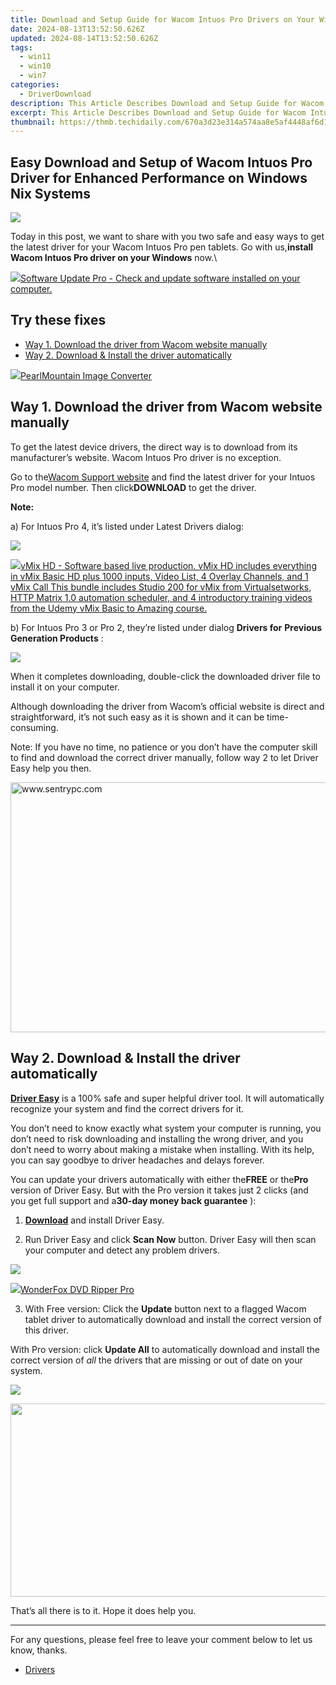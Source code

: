 ```yaml
---
title: Download and Setup Guide for Wacom Intuos Pro Drivers on Your Windows 10 PC
date: 2024-08-13T13:52:50.626Z
updated: 2024-08-14T13:52:50.626Z
tags:
  - win11
  - win10
  - win7
categories:
  - DriverDownload
description: This Article Describes Download and Setup Guide for Wacom Intuos Pro Drivers on Your Windows 10 PC
excerpt: This Article Describes Download and Setup Guide for Wacom Intuos Pro Drivers on Your Windows 10 PC
thumbnail: https://thmb.techidaily.com/670a3d23e314a574aa8e5af4448af6d1aaae629960eef8dd3da5be3e28617436.jpg
---
```


## Easy Download and Setup of Wacom Intuos Pro Driver for Enhanced Performance on Windows Nix Systems

![](https://images.drivereasy.com/wp-content/uploads/2017/07/img_59798642aab46.jpg)

 Today in this post, we want to share with you two safe and easy ways to get the latest driver for your Wacom Intuos Pro pen tablets. Go with us,**install Wacom Intuos Pro driver on your Windows** now.\\

<!-- affiliate ads begin -->
<a href="https://order.glarysoft.com/order/checkout.php?PRODS=4691139&QTY=1&AFFILIATE=108875&CART=1"><img src="https://secure.avangate.com/images/merchant/6734fa703f6633ab896eecbdfad8953a/products/SU-200-1.png" border="0">Software Update Pro - Check and update software installed on your computer. </a>
<!-- affiliate ads end -->
## Try these fixes

* [Way 1. Download the driver from Wacom website manually](https://tools.techidaily.com/drivereasy/download/)
* [Way 2. Download & Install the driver automatically](https://tools.techidaily.com/drivereasy/download/)

<!-- affiliate ads begin -->
<a href="https://secure.2checkout.com/order/checkout.php?PRODS=4550420&QTY=1&AFFILIATE=108875&CART=1"><img src="https://www.pearlmountainsoft.com/n_img/product/pic/f_02.jpg" border="0">PearlMountain Image Converter</a>
<!-- affiliate ads end -->
## Way 1\. Download the driver from Wacom website manually

 To get the latest device drivers, the direct way is to download from its manufacturer’s website. Wacom Intuos Pro driver is no exception.

 Go to the[Wacom Support website](http://www.wacom.com/en-us/support/product-support/drivers) and find the latest driver for your Intuos Pro model number. Then click**DOWNLOAD** to get the driver.

**Note:**

a) For Intuos Pro 4, it’s listed under Latest Drivers dialog:

![](https://images.drivereasy.com/wp-content/uploads/2017/07/img_59798ac420cd1.png)
<!-- affiliate ads begin -->
<a href="https://secure.2checkout.com/order/checkout.php?PRODS=4718730&QTY=1&AFFILIATE=108875&CART=1"> <img src="https://secure.avangate.com/images/merchant/ce9a6fb2becc2d235e62b125e9260102/products/copy_vMixCallScreenshot1-large.jpg" border="0">vMix HD - Software based live production. vMix HD includes everything in vMix Basic HD plus 1000 inputs, Video List, 4 Overlay Channels, and 1 vMix Call 
This bundle includes Studio 200 for vMix from Virtualsetworks, HTTP Matrix 1.0 automation scheduler, and 4 introductory training videos from the Udemy vMix Basic to Amazing course. </a>
<!-- affiliate ads end -->

 b) For Intuos Pro 3 or Pro 2, they’re listed under dialog **Drivers for** **Previous Generation Products** :

![](https://images.drivereasy.com/wp-content/uploads/2017/07/img_59798f817dad1.jpg)

 When it completes downloading, double-click the downloaded driver file to install it on your computer.

 Although downloading the driver from Wacom’s official website is direct and straightforward, it’s not such easy as it is shown and it can be time-consuming.

 Note: If you have no time, no patience or you don’t have the computer skill to find and download the correct driver manually, follow way 2 to let Driver Easy help you then.

<!-- affiliate ads begin -->
<a href="https://sentrypc.7eer.net/c/5597632/398453/3022" target="_top" id="398453"><img src="//a.impactradius-go.com/display-ad/3022-398453" border="0" alt="www.sentrypc.com" width="580" height="400"/></a><img height="0" width="0" src="https://sentrypc.7eer.net/i/5597632/398453/3022" style="position:absolute;visibility:hidden;" border="0" />
<!-- affiliate ads end -->
## Way 2\. Download & Install the driver automatically

**[Driver Easy](https://tools.techidaily.com/drivereasy/download/)**  is a 100% safe and super helpful driver tool. It will automatically recognize your system and find the correct drivers for it.

 You don’t need to know exactly what system your computer is running, you don’t need to risk downloading and installing the wrong driver, and you don’t need to worry about making a mistake when installing. With its help, you can say goodbye to driver headaches and delays forever.

 You can update your drivers automatically with either the**FREE** or the**Pro** version of Driver Easy. But with the Pro version it takes just 2 clicks (and you get full support and a**30-day money back guarantee** ):

 1) **[Download](https://tools.techidaily.com/drivereasy/download/)**   and install Driver Easy.

 2) Run Driver Easy and click **Scan Now**   button. Driver Easy will then scan your computer and detect any problem drivers.

![](https://images.drivereasy.com/wp-content/uploads/2020/11/Scan-now.jpg)
<!-- affiliate ads begin -->
<a href="https://secure.2checkout.com/order/checkout.php?PRODS=3922934&QTY=1&AFFILIATE=108875&CART=1"><img src="https://secure.avangate.com/images/merchant/4b0a0290ad7df100b77e86839989a75e/products/ripperpro.png" border="0">WonderFox DVD Ripper Pro</a>
<!-- affiliate ads end -->

3) With Free version: Click the **Update**  button next to a flagged Wacom tablet driver to automatically download and install the correct version of this driver.

With Pro version: click **Update All**  to automatically download and install the correct version of _all_  the drivers that are missing or out of date on your system.

![](https://images.drivereasy.com/wp-content/uploads/2017/07/img_5979968c3e6f2.jpg)
<!-- affiliate ads begin -->
<a href="https://martinic.evyy.net/c/5597632/1422856/4482" target="_top" id="1422856"><img src="//a.impactradius-go.com/display-ad/4482-1422856" border="0" alt="" width="580" height="309"/></a>
<!-- affiliate ads end -->

That’s all there is to it. Hope it does help you.

---

 For any questions, please feel free to leave your comment below to let us know, thanks.

* [Drivers](https://tools.techidaily.com/drivereasy/download/)

<ins class="adsbygoogle"
     style="display:block"
     data-ad-format="autorelaxed"
     data-ad-client="ca-pub-7571918770474297"
     data-ad-slot="1223367746"></ins>



<ins class="adsbygoogle"
     style="display:block"
     data-ad-client="ca-pub-7571918770474297"
     data-ad-slot="8358498916"
     data-ad-format="auto"
     data-full-width-responsive="true"></ins>


